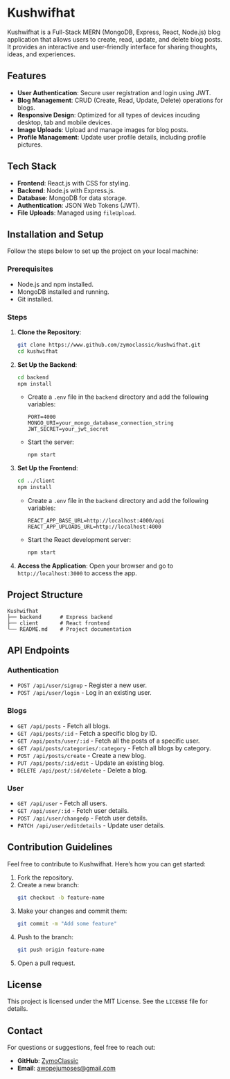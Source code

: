 # Kushwifhat

Kushwifhat is a Full-Stack MERN (MongoDB, Express, React, Node.js) blog application that allows users to create, read, update, and delete blog posts. It provides an interactive and user-friendly interface for sharing thoughts, ideas, and experiences.

## Features

- **User Authentication**: Secure user registration and login using JWT.
- **Blog Management**: CRUD (Create, Read, Update, Delete) operations for blogs.
- **Responsive Design**: Optimized for all types of devices incuding desktop, tab and mobile devices.
- **Image Uploads**: Upload and manage images for blog posts.
- **Profile Management**: Update user profile details, including profile pictures.

## Tech Stack

- **Frontend**: React.js with CSS for styling.
- **Backend**: Node.js with Express.js.
- **Database**: MongoDB for data storage.
- **Authentication**: JSON Web Tokens (JWT).
- **File Uploads**: Managed using `fileUpload`.

## Installation and Setup

Follow the steps below to set up the project on your local machine:

### Prerequisites

- Node.js and npm installed.
- MongoDB installed and running.
- Git installed.

### Steps

1. **Clone the Repository**:
   ```bash
   git clone https://www.github.com/zymoclassic/kushwifhat.git
   cd kushwifhat
   ```

2. **Set Up the Backend**:
   ```bash
   cd backend
   npm install
   ```
   - Create a `.env` file in the `backend` directory and add the following variables:
     ```env
     PORT=4000
     MONGO_URI=your_mongo_database_connection_string
     JWT_SECRET=your_jwt_secret
     ```
   - Start the server:
     ```bash
     npm start
     ```

3. **Set Up the Frontend**:
   ```bash
   cd ../client
   npm install
   ```
   - Create a `.env` file in the `backend` directory and add the following variables:
     ```env
     REACT_APP_BASE_URL=http://localhost:4000/api
     REACT_APP_UPLOADS_URL=http://localhost:4000
     ```

   - Start the React development server:
     ```bash
     npm start
     ```

4. **Access the Application**:
   Open your browser and go to `http://localhost:3000` to access the app.

## Project Structure

```
Kushwifhat
├── backend      # Express backend
├── client       # React frontend
└── README.md    # Project documentation
```

## API Endpoints

### Authentication
- `POST /api/user/signup` - Register a new user.
- `POST /api/user/login` - Log in an existing user.

### Blogs
- `GET /api/posts` - Fetch all blogs.
- `GET /api/posts/:id` - Fetch a specific blog by ID.
- `GET /api/posts/user/:id` - Fetch all the posts of a specific user.
- `GET /api/posts/categories/:category` - Fetch all blogs by category.
- `POST /api/posts/create` - Create a new blog.
- `PUT /api/posts/:id/edit` - Update an existing blog.
- `DELETE /api/post/:id/delete` - Delete a blog.

### User
- `GET /api/user` - Fetch all users.
- `GET /api/user/:id` - Fetch user details.
- `POST /api/user/changedp` - Fetch user details.
- `PATCH /api/user/editdetails` - Update user details.

## Contribution Guidelines

Feel free to contribute to Kushwifhat. Here’s how you can get started:

1. Fork the repository.
2. Create a new branch:
   ```bash
   git checkout -b feature-name
   ```
3. Make your changes and commit them:
   ```bash
   git commit -m "Add some feature"
   ```
4. Push to the branch:
   ```bash
   git push origin feature-name
   ```
5. Open a pull request.

## License

This project is licensed under the MIT License. See the `LICENSE` file for details.

## Contact

For questions or suggestions, feel free to reach out:
- **GitHub**: [ZymoClassic](https://www.github.com/zymoclassic)
- **Email**: [awopejumoses@gmail.com](mailto:awopejumoses@gmail.com)


